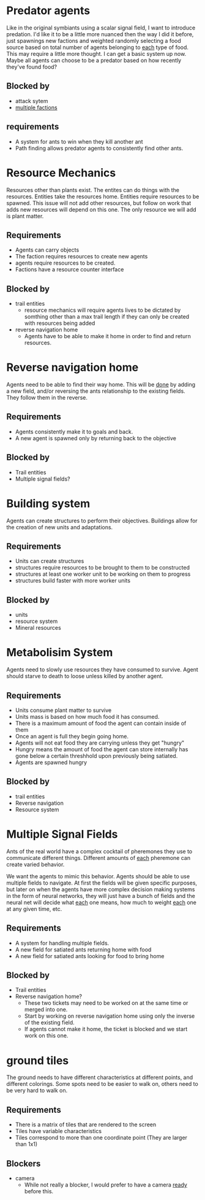 
# Predator agents

Like in the original symbiants using a scalar signal field, I want to introduce predation. I'd like it to be a little more nuanced then the way I did it before, just spawnings new factions and weighted randomly selecting a food source based on total number of agents belonging to [each](../docs/Pools/Dynamic/each.md) type of food. This may require a little more thought. I can get a basic system up now. Maybe all agents can choose to be a predator based on how recently they've found food?

## Blocked by

- attack sytem
- [multiple factions](tasks/multiple%20factions.md)

## requirements

- A system for ants to win when they kill another ant
- Path finding allows predator agents to consistently find other ants.


# Resource Mechanics

Resources other than plants exist. The entites can do things with the resources. Entities take the resources home. Entities require resources to be spawned. 
This issue will not add other resources, but follow on work that adds new resources will depend on this one. The only resource we will add is plant matter.

## Requirements

- Agents can carry objects
- The faction requires resources to create new agents
- agents require resources to be created.
- Factions have a resource counter interface

## Blocked by

- trail entities
  - resource mechanics will require agents lives to
  be dictated by somthing other than a max trail length if they can only be created with resources being added
- reverse navigation home
  - Agents have to be able to make it home in order to find and return resources.


# Reverse navigation home

Agents need to be able to find their way home. This will be [done](done.md) by adding a new field, and/or reversing the ants relationship to the existing fields. 
They follow them in the reverse.

## Requirements

- Agents consistently make it to goals and back.
- A new agent is spawned only by returning back to the objective

## Blocked by

- Trail entities
- Multiple signal fields?


# Building system

Agents can create structures to perform their objectives.
Buildings allow for the creation of new units and adaptations.

## Requirements

- Units can create structures
- structures require resources to be brought to them to be constructed
- structures at least one worker unit to be working on them to progress
- structures build faster with more worker units

## Blocked by

- units
- resource system
- Mineral resources


# Metabolisim System

Agents need to slowly use resources they have consumed to survive.
Agent should starve to death to loose unless killed by another agent.

## Requirements

- Units consume plant matter to survive
- Units mass is based on how much food it has consumed.
- There is a maximum amount of food the agent can contain inside of them
- Once an agent is full they begin going home.
- Agents will not eat food they are carrying unless they get "hungry"
- Hungry means the amount of food the agent can store internally has gone below a certain threshhold upon previously being satiated.
- Agents are spawned hungry

## Blocked by

- trail entities
- Reverse navigation
- Resource system


# Multiple Signal Fields

Ants of the real world have a complex cocktail of pheremones they use to communicate different things. Different amounts of [each](../docs/Pools/Dynamic/each.md) pheremone can create varied behavior.

We want the agents to mimic this behavior. Agents should be able to use multiple fields to navigate. At first the fields will be given specific purposes, but later on when the agents have more complex decision making systems in the form of neural networks, they will just have a bunch of fields and the neural net will decide what [each](../docs/Pools/Dynamic/each.md) one means, how much to weight [each](../docs/Pools/Dynamic/each.md) one at any given time, etc.

## Requirements

- A system for handling multiple fields.
- A new field for satiated ants returning home with food
- A new field for satiated ants looking for food to bring home

## Blocked by

- Trail entities
- Reverse navigation home?
  - These two tickets may need to be worked on at the same time or merged into one.
  - Start by working on reverse navigation home using only the inverse of the existing field.
  - If agents cannot make it home, the ticket is blocked and we start work on this one.


# ground tiles

The ground needs to have different characteristics at different points, and different colorings. 
Some spots need to be easier to walk on, others need to be very hard to walk on.

## Requirements

- There is a matrix of tiles that are rendered to the screen
- Tiles have variable characteristics
- Tiles correspond to more than one coordinate point (They are larger than 1x1)


## Blockers

- camera
  - While not really a blocker, I would prefer to have a camera [ready](ready.md) before this.
